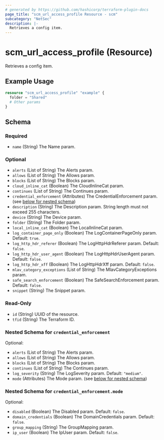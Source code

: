 ```yaml
---
# generated by https://github.com/hashicorp/terraform-plugin-docs
page_title: "scm_url_access_profile Resource - scm"
subcategory: "NetSec"
description: |-
  Retrieves a config item.
---
```


# scm_url_access_profile (Resource)

Retrieves a config item.

## Example Usage

```terraform
resource "scm_url_access_profile" "example" {
  folder = "Shared"
  # Other params
}
```

<!-- schema generated by tfplugindocs -->
## Schema

### Required

- `name` (String) The Name param.

### Optional

- `alerts` (List of String) The Alerts param.
- `allows` (List of String) The Allows param.
- `blocks` (List of String) The Blocks param.
- `cloud_inline_cat` (Boolean) The CloudInlineCat param.
- `continues` (List of String) The Continues param.
- `credential_enforcement` (Attributes) The CredentialEnforcement param. (see [below for nested schema](#nestedatt--credential_enforcement))
- `description` (String) The Description param. String length must not exceed 255 characters.
- `device` (String) The Device param.
- `folder` (String) The Folder param.
- `local_inline_cat` (Boolean) The LocalInlineCat param.
- `log_container_page_only` (Boolean) The LogContainerPageOnly param. Default: `true`.
- `log_http_hdr_referer` (Boolean) The LogHttpHdrReferer param. Default: `false`.
- `log_http_hdr_user_agent` (Boolean) The LogHttpHdrUserAgent param. Default: `false`.
- `log_http_hdr_xff` (Boolean) The LogHttpHdrXff param. Default: `false`.
- `mlav_category_exceptions` (List of String) The MlavCategoryExceptions param.
- `safe_search_enforcement` (Boolean) The SafeSearchEnforcement param. Default: `false`.
- `snippet` (String) The Snippet param.

### Read-Only

- `id` (String) UUID of the resource.
- `tfid` (String) The Terraform ID.

<a id="nestedatt--credential_enforcement"></a>
### Nested Schema for `credential_enforcement`

Optional:

- `alerts` (List of String) The Alerts param.
- `allows` (List of String) The Allows param.
- `blocks` (List of String) The Blocks param.
- `continues` (List of String) The Continues param.
- `log_severity` (String) The LogSeverity param. Default: `"medium"`.
- `mode` (Attributes) The Mode param. (see [below for nested schema](#nestedatt--credential_enforcement--mode))

<a id="nestedatt--credential_enforcement--mode"></a>
### Nested Schema for `credential_enforcement.mode`

Optional:

- `disabled` (Boolean) The Disabled param. Default: `false`.
- `domain_credentials` (Boolean) The DomainCredentials param. Default: `false`.
- `group_mapping` (String) The GroupMapping param.
- `ip_user` (Boolean) The IpUser param. Default: `false`.
